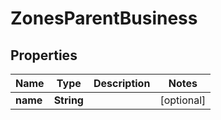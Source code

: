 

# ZonesParentBusiness


## Properties

Name | Type | Description | Notes
------------ | ------------- | ------------- | -------------
**name** | **String** |  |  [optional]



